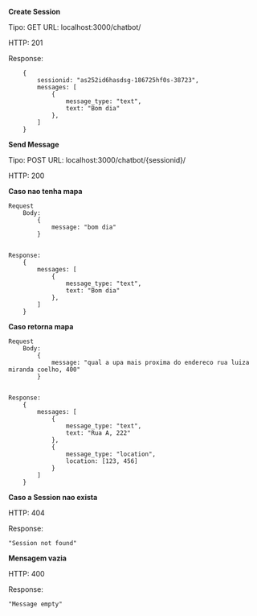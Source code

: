 **Create Session**

Tipo: GET
URL: localhost:3000/chatbot/

HTTP: 201

Response:
```
	{
		sessionid: "as252id6hasdsg-186725hf0s-38723",
		messages: [
			{
				message_type: "text",
				text: "Bom dia"
			},
		]
	}
```

**Send Message**

Tipo: POST
URL: localhost:3000/chatbot/{sessionid}/

HTTP: 200

**Caso nao tenha mapa**
```
Request
	Body:
		{
			message: "bom dia"
		}
	
```
```
Response:
	{
		messages: [
			{
				message_type: "text",
				text: "Bom dia"
			},
		]
	}
```

**Caso retorna mapa**

```
Request
	Body:
		{
			message: "qual a upa mais proxima do endereco rua luiza miranda coelho, 400"
		}
	
```
```
Response:
	{
		messages: [
			{
				message_type: "text",
				text: "Rua A, 222"
			},
			{
				message_type: "location",
				location: [123, 456]
			}
		]
	}
```

**Caso a Session nao exista**

HTTP: 404

Response:
```
"Session not found"
```

**Mensagem vazia**

HTTP: 400

Response:
```
"Message empty"
```

